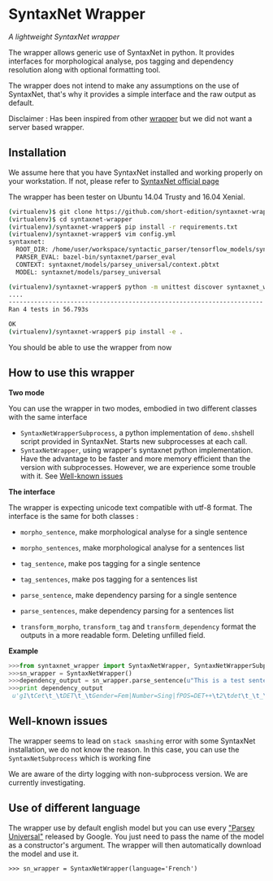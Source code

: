 # SyntaxNet Wrapper

*A lightweight SyntaxNet wrapper*

The wrapper allows generic use of SyntaxNet in python. It provides interfaces for morphological analyse, pos tagging and dependency resolution along with optional formatting tool.

The wrapper does not intend to make any assumptions on the use of SyntaxNet, that's why it provides a simple interface and the raw output as default.

Disclaimer : Has been inspired from other [wrapper](https://github.com/JoshData/parsey-mcparseface-server) but we did not want a server based wrapper.

## Installation

We assume here that you have SyntaxNet installed and working properly on your workstation. If not, please refer to [SyntaxNet official page](https://github.com/tensorflow/models/tree/master/syntaxnet)

The wrapper has been tester on Ubuntu 14.04 Trusty and 16.04 Xenial.

```bash
(virtualenv)$ git clone https://github.com/short-edition/syntaxnet-wrapper.git
(virtualenv)$ cd syntaxnet-wrapper
(virtualenv)/syntaxnet-wrapper$ pip install -r requirements.txt
(virtualenv)/syntaxnet-wrapper$ vim config.yml
syntaxnet:
  ROOT_DIR: /home/user/workspace/syntactic_parser/tensorflow_models/syntaxnet
  PARSER_EVAL: bazel-bin/syntaxnet/parser_eval
  CONTEXT: syntaxnet/models/parsey_universal/context.pbtxt
  MODEL: syntaxnet/models/parsey_universal

(virtualenv)/syntaxnet-wrapper$ python -m unittest discover syntaxnet_wrapper
....
----------------------------------------------------------------------
Ran 4 tests in 56.793s

OK
(virtualenv)/syntaxnet-wrapper$ pip install -e .
```
You should be able to use the wrapper from now

## How to use this wrapper

**Two mode**

You can use the wrapper in two modes, embodied in two different classes with the same interface
* `SyntaxNetWrapperSubprocess`, a python implementation of `demo.sh`shell script provided in SyntaxNet. Starts new subprocesses at each call.
* `SyntaxNetWrapper`, using wrapper's syntaxnet python implementation. Have the advantage to be faster and more memory efficient than the version with subprocesses. However, we are experience some trouble with it. See [Well-known issues]()

**The interface**

The wrapper is expecting unicode text compatible with utf-8 format.
The interface is the same for both classes :
* `morpho_sentence`, make morphological analyse for a single sentence
* `morpho_sentences`, make morphological analyse for a sentences list
* `tag_sentence`, make pos tagging for a single sentence
* `tag_sentences`, make pos tagging for a sentences list
* `parse_sentence`, make dependency parsing for a single sentence
* `parse_sentences`, make dependency parsing for a sentences list

* `transform_morpho`, `transform_tag` and `transform_dependency` format the outputs in a more readable form. Deleting unfilled field.


**Example**

```python
>>>from syntaxnet_wrapper import SyntaxNetWrapper, SyntaxNetWrapperSubprocess
>>>sn_wrapper = SyntaxNetWrapper()
>>>dependency_output = sn_wrapper.parse_sentence(u"This is a test sentence")
>>>print dependency_output
 u'g1\tCet\t_\tDET\t_\tGender=Fem|Number=Sing|fPOS=DET++\t2\tdet\t_\t_\n2\tphrase\t_\tNOUN\t_\tGender=Fem|Number=Sing|fPOS=NOUN++\t5\tnsubj\t_\t_\n3\test\t_\tVERB\t_\tMood=Ind|Number=Sing|Person=3|Tense=Pres|VerbForm=Fin|fPOS=VERB++\t5\tcop\t_\t_\n4\tun\t_\tDET\t_\tDefinite=Ind|Gender=Masc|Number=Sing|PronType=Dem|fPOS=DET++\t5\tdet\t_\t_\n5\ttest\t_\tNOUN\t_\tGender=Masc|Number=Sing|fPOS=NOUN++\t0\tROOT\t_\t_\n\n'
```

## Well-known issues

The wrapper seems to lead on `stack smashing` error with some SyntaxNet installation, we do not know the reason. In this case, you can use the `SyntaxNetSubprocess` which is working fine

We are aware of the dirty logging with non-subprocess version. We are currently investigating.

## Use of different language

The wrapper use by default english model but you can use every ["Parsey Universal"](https://github.com/tensorflow/models/blob/master/syntaxnet/g3doc/universal.md) released by Google. You just need to pass the name of the model as a constructor's argument. The wrapper will then automatically download the model and use it.

`>>> sn_wrapper = SyntaxNetWrapper(language='French')`

